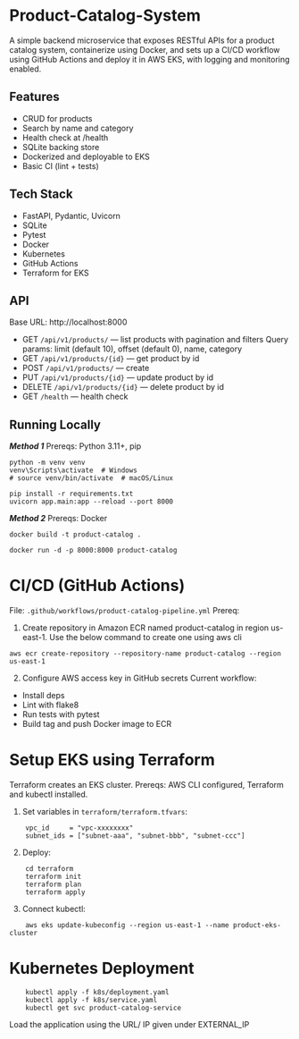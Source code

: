 # Product-Catalog-System
A simple backend microservice that exposes RESTful APIs for a product catalog system, containerize using Docker, and sets up a CI/CD workflow using GitHub Actions and deploy it in AWS EKS, with logging and monitoring enabled.

## Features
* CRUD for products
* Search by name and category
* Health check at /health
* SQLite backing store
* Dockerized and deployable to EKS
* Basic CI (lint + tests)

## Tech Stack
* FastAPI, Pydantic, Uvicorn
* SQLite
* Pytest
* Docker
* Kubernetes
* GitHub Actions
* Terraform for EKS

## API
Base URL: http://localhost:8000
* GET `/api/v1/products/` — list products with pagination and filters
    Query params: limit (default 10), offset (default 0), name, category
* GET `/api/v1/products/{id}` — get product by id
* POST `/api/v1/products/` — create
* PUT `/api/v1/products/{id}` — update product by id
* DELETE `/api/v1/products/{id}` — delete product by id
* GET `/health` — health check

## Running Locally
**_Method 1_**
Prereqs: Python 3.11+, pip
```
python -m venv venv
venv\Scripts\activate  # Windows
# source venv/bin/activate  # macOS/Linux

pip install -r requirements.txt
uvicorn app.main:app --reload --port 8000
```

**_Method 2_**
Prereqs: Docker
```
docker build -t product-catalog .

docker run -d -p 8000:8000 product-catalog 
```
# CI/CD (GitHub Actions)
File: `.github/workflows/product-catalog-pipeline.yml`
Prereq: 
1) Create repository in Amazon ECR named product-catalog in region us-east-1. 
Use the below command to create one using aws cli
```
aws ecr create-repository --repository-name product-catalog --region us-east-1
```
2) Configure AWS access key in GitHub secrets 
Current workflow:
* Install deps
* Lint with flake8
* Run tests with pytest
* Build tag and push Docker image to ECR

# Setup EKS using Terraform
Terraform creates an EKS cluster. Prereqs: AWS CLI configured, Terraform and kubectl installed.
1) Set variables in `terraform/terraform.tfvars`:
```
    vpc_id     = "vpc-xxxxxxxx"
    subnet_ids = ["subnet-aaa", "subnet-bbb", "subnet-ccc"]
```
2) Deploy:
```
    cd terraform
    terraform init
    terraform plan
    terraform apply
```
3) Connect kubectl:
```
    aws eks update-kubeconfig --region us-east-1 --name product-eks-cluster
```
# Kubernetes Deployment
```
    kubectl apply -f k8s/deployment.yaml
    kubectl apply -f k8s/service.yaml
    kubectl get svc product-catalog-service
```
Load the application using the URL/ IP given under EXTERNAL_IP

